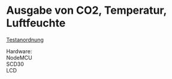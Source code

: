 # Ausgabe von CO2, Temperatur, Luftfeuchte


[Testanordnung](assets/SCD30+LCD_Ausgabe_CO+Temp+Humidity.jpg)


Hardware:  
NodeMCU    
SCD30  
LCD  
